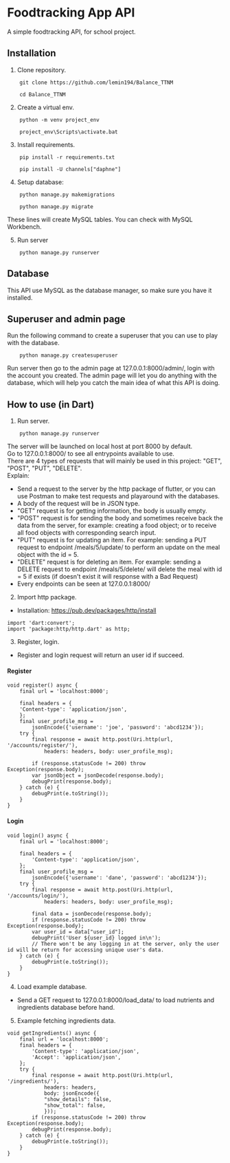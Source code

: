 
# Foodtracking App API

A simple foodtracking API, for school project.


## Installation

1. Clone repository.
```
    git clone https://github.com/lemin194/Balance_TTNM
```
```
    cd Balance_TTNM
```
2. Create a virtual env.

```
    python -m venv project_env
```
```
    project_env\Scripts\activate.bat
```
3. Install requirements.

```
    pip install -r requirements.txt
```
```
    pip install -U channels["daphne"]
```
4. Setup database:
```
    python manage.py makemigrations
```
```
    python manage.py migrate
```
These lines will create MySQL tables. You can check with MySQL Workbench.

5. Run server
```
    python manage.py runserver
```
## Database
This API use MySQL as the database manager, so make sure you have it installed. 
## Superuser and admin page
Run the following command to create a superuser that you can use to play with the database.
```
    python manage.py createsuperuser
```
Run server then go to the admin page at 127.0.0.1:8000/admin/, login with the account you created.
The admin page will let you do anything with the database, which will help you catch the main idea of what this API is doing.

## How to use (in Dart)
1. Run server.
```
    python manage.py runserver
```
The server will be launched on local host at port 8000 by default.\
Go to 127.0.0.1:8000/ to see all entrypoints available to use.\
There are 4 types of requests that will mainly be used in this project: "GET", "POST", "PUT", "DELETE".\
Explain:
* Send a request to the server by the http package of flutter, or you can use Postman to make test requests and playaround with the databases.
* A body of the request will be in JSON type.
* "GET" request is for getting information, the body is usually empty.
* "POST" request is for sending the body and sometimes receive back the data from the server, for example: creating a food object; or to receive all food objects with corresponding search input.
* "PUT" request is for updating an item. For example: sending a PUT request to endpoint /meals/5/update/ to perform an update on the meal object with the id = 5.
* "DELETE" request is for deleting an item. For example: sending a DELETE request to endpoint /meals/5/delete/ will delete the meal with id = 5 if exists (if doesn't exist it will response with a Bad Request)
* Every endpoints can be seen at 127.0.0.1:8000/

    
2. Import http package.
* Installation: https://pub.dev/packages/http/install
```
import 'dart:convert';
import 'package:http/http.dart' as http;
```

3. Register, login.
* Register and login request will return an user id if succeed.
#### Register
```
void register() async {
    final url = 'localhost:8000';

    final headers = {
    'Content-type': 'application/json',
    };
    final user_profile_msg =
        jsonEncode({'username': 'joe', 'password': 'abcd1234'});
    try {
        final response = await http.post(Uri.http(url, '/accounts/register/'),
            headers: headers, body: user_profile_msg);

        if (response.statusCode != 200) throw Exception(response.body);
        var jsonObject = jsonDecode(response.body);
        debugPrint(response.body);
    } catch (e) {
        debugPrint(e.toString());
    }
}
```

#### Login
```
void login() async {
    final url = 'localhost:8000';

    final headers = {
        'Content-type': 'application/json',
    };
    final user_profile_msg =
        jsonEncode({'username': 'dane', 'password': 'abcd1234'});
    try {
        final response = await http.post(Uri.http(url, '/accounts/login/'),
            headers: headers, body: user_profile_msg);

        final data = jsonDecode(response.body);
        if (response.statusCode != 200) throw Exception(response.body);
        var user_id = data["user_id"];
        debugPrint('User ${user_id} logged in\n');
        // There won't be any logging in at the server, only the user id will be return for accessing unique user's data.
    } catch (e) {
        debugPrint(e.toString());
    }
}
```

4. Load example database.

* Send a GET request to 127.0.0.1:8000/load_data/ to load nutrients and ingredients database before hand.

5. Example fetching ingredients data.
```
void getIngredients() async {
    final url = 'localhost:8000';
    final headers = {
        'Content-type': 'application/json',
        'Accept': 'application/json',
    };
    try {
        final response = await http.post(Uri.http(url, '/ingredients/'),
            headers: headers,
            body: jsonEncode({
            "show_details": false,
            "show_total": false,
            }));
        if (response.statusCode != 200) throw Exception(response.body);
        debugPrint(response.body);
    } catch (e) {
        debugPrint(e.toString());
    }
}
```
